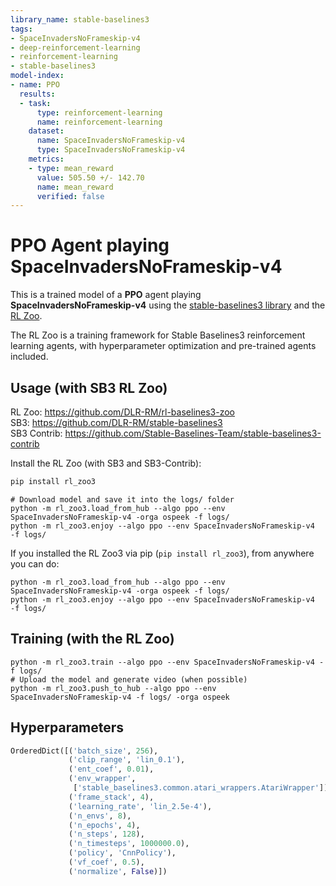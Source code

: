 ```yaml
---
library_name: stable-baselines3
tags:
- SpaceInvadersNoFrameskip-v4
- deep-reinforcement-learning
- reinforcement-learning
- stable-baselines3
model-index:
- name: PPO
  results:
  - task:
      type: reinforcement-learning
      name: reinforcement-learning
    dataset:
      name: SpaceInvadersNoFrameskip-v4
      type: SpaceInvadersNoFrameskip-v4
    metrics:
    - type: mean_reward
      value: 505.50 +/- 142.70
      name: mean_reward
      verified: false
---
```


# **PPO** Agent playing **SpaceInvadersNoFrameskip-v4**
This is a trained model of a **PPO** agent playing **SpaceInvadersNoFrameskip-v4**
using the [stable-baselines3 library](https://github.com/DLR-RM/stable-baselines3)
and the [RL Zoo](https://github.com/DLR-RM/rl-baselines3-zoo).

The RL Zoo is a training framework for Stable Baselines3
reinforcement learning agents,
with hyperparameter optimization and pre-trained agents included.

## Usage (with SB3 RL Zoo)

RL Zoo: https://github.com/DLR-RM/rl-baselines3-zoo<br/>
SB3: https://github.com/DLR-RM/stable-baselines3<br/>
SB3 Contrib: https://github.com/Stable-Baselines-Team/stable-baselines3-contrib

Install the RL Zoo (with SB3 and SB3-Contrib):
```bash
pip install rl_zoo3
```

```
# Download model and save it into the logs/ folder
python -m rl_zoo3.load_from_hub --algo ppo --env SpaceInvadersNoFrameskip-v4 -orga ospeek -f logs/
python -m rl_zoo3.enjoy --algo ppo --env SpaceInvadersNoFrameskip-v4  -f logs/
```

If you installed the RL Zoo3 via pip (`pip install rl_zoo3`), from anywhere you can do:
```
python -m rl_zoo3.load_from_hub --algo ppo --env SpaceInvadersNoFrameskip-v4 -orga ospeek -f logs/
python -m rl_zoo3.enjoy --algo ppo --env SpaceInvadersNoFrameskip-v4  -f logs/
```

## Training (with the RL Zoo)
```
python -m rl_zoo3.train --algo ppo --env SpaceInvadersNoFrameskip-v4 -f logs/
# Upload the model and generate video (when possible)
python -m rl_zoo3.push_to_hub --algo ppo --env SpaceInvadersNoFrameskip-v4 -f logs/ -orga ospeek
```

## Hyperparameters
```python
OrderedDict([('batch_size', 256),
             ('clip_range', 'lin_0.1'),
             ('ent_coef', 0.01),
             ('env_wrapper',
              ['stable_baselines3.common.atari_wrappers.AtariWrapper']),
             ('frame_stack', 4),
             ('learning_rate', 'lin_2.5e-4'),
             ('n_envs', 8),
             ('n_epochs', 4),
             ('n_steps', 128),
             ('n_timesteps', 1000000.0),
             ('policy', 'CnnPolicy'),
             ('vf_coef', 0.5),
             ('normalize', False)])
```
